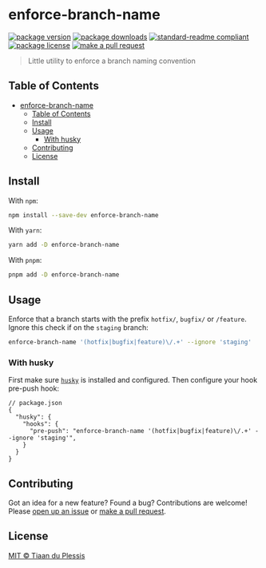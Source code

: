 
# enforce-branch-name
[![package version](https://img.shields.io/npm/v/enforce-branch-name.svg?style=flat-square)](https://npmjs.org/package/enforce-branch-name)
[![package downloads](https://img.shields.io/npm/dm/enforce-branch-name.svg?style=flat-square)](https://npmjs.org/package/enforce-branch-name)
[![standard-readme compliant](https://img.shields.io/badge/readme%20style-standard-brightgreen.svg?style=flat-square)](https://github.com/RichardLitt/standard-readme)
[![package license](https://img.shields.io/npm/l/enforce-branch-name.svg?style=flat-square)](https://npmjs.org/package/enforce-branch-name)
[![make a pull request](https://img.shields.io/badge/PRs-welcome-brightgreen.svg?style=flat-square)](http://makeapullrequest.com)

> Little utility to enforce a branch naming convention

## Table of Contents

- [enforce-branch-name](#enforce-branch-name)
  - [Table of Contents](#table-of-contents)
  - [Install](#install)
  - [Usage](#usage)
    - [With husky](#with-husky)
  - [Contributing](#contributing)
  - [License](#license)

## Install

With `npm`:
```sh
npm install --save-dev enforce-branch-name
```

With `yarn`:
```sh
yarn add -D enforce-branch-name
```

With `pnpm`:
```sh
pnpm add -D enforce-branch-name
```


## Usage

Enforce that a branch starts with the prefix `hotfix/`, `bugfix/` or `/feature`. Ignore this check if on the `staging` branch:

```sh
enforce-branch-name '(hotfix|bugfix|feature)\/.+' --ignore 'staging'
```

### With husky

First make sure [`husky`](https://github.com/typicode/husky) is installed and configured. Then configure your hook pre-push hook:

```
// package.json
{
  "husky": {
    "hooks": {
      "pre-push": "enforce-branch-name '(hotfix|bugfix|feature)\/.+' --ignore 'staging'",
    }
  }
}
```

## Contributing

Got an idea for a new feature? Found a bug? Contributions are welcome! Please [open up an issue](https://github.com/tiaanduplessis/enforce-branch-name/issues) or [make a pull request](https://makeapullrequest.com/).

## License

[MIT © Tiaan du Plessis](./LICENSE)


    